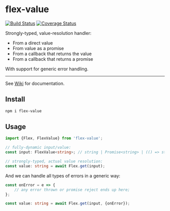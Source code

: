 # flex-value

[![Build Status](https://travis-ci.org/vitaly-t/flex-value.svg?branch=master)](https://travis-ci.org/vitaly-t/flex-value)
[![Coverage Status](https://coveralls.io/repos/vitaly-t/flex-value/badge.svg?branch=master)](https://coveralls.io/r/vitaly-t/flex-value?branch=master)

Strongly-typed, value-resolution handler:

* From a direct value
* From value as a promise
* From a callback that returns the value
* From a callback that returns a promise

With support for generic error handling.

---

See [Wiki] for documentation.

## Install

```sh
npm i flex-value
```

## Usage

```ts
import {Flex, FlexValue} from 'flex-value';

// fully-dynamic input/value:
const input: FlexValue<string>; // string | Promise<string> | (() => string | Promise<string>) 

// strongly-typed, actual value resolution:
const value: string = await Flex.get(input); 
```

And we can handle all types of errors in a generic way:

```ts
const onError = e => {
    // any error thrown or promise reject ends up here;
};

const value: string = await Flex.get(input, {onError});
```

[Wiki]:https://github.com/vitaly-t/flex-value/wiki
